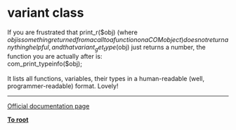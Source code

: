 # variant class



If you are frustrated that print_r($obj) (where $obj is something returned from a call to a function on a COM object) does not return anything helpful, and that variant_get_type($obj) just returns a number, the function you are actually after is:<br>  com_print_typeinfo($obj);<br><br>It lists all functions, variables, their types in a human-readable (well, programmer-readable) format. Lovely!  

---

[Official documentation page](https://www.php.net/manual/en/class.variant.php)

**[To root](/README.md)**